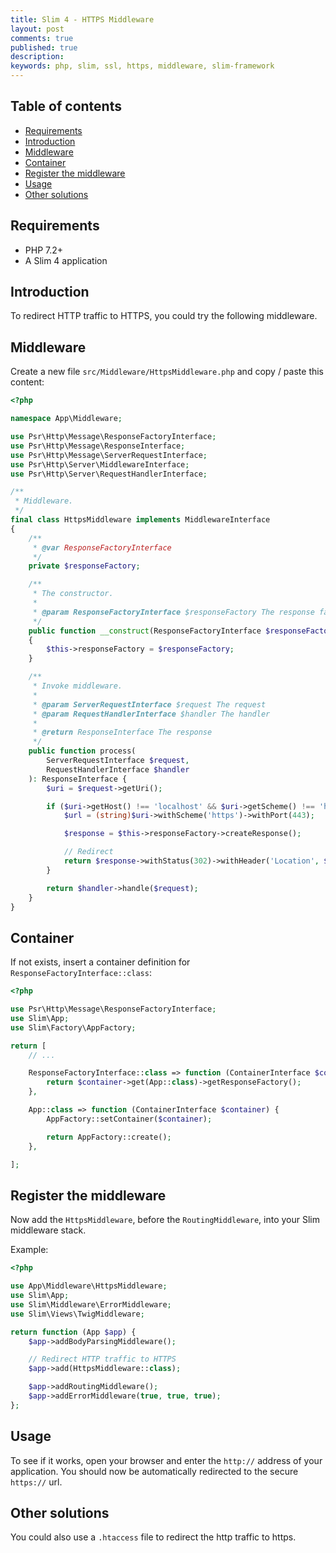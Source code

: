 ```yaml
---
title: Slim 4 - HTTPS Middleware
layout: post
comments: true
published: true
description: 
keywords: php, slim, ssl, https, middleware, slim-framework
---
```


## Table of contents

* [Requirements](#requirements)
* [Introduction](#introduction)
* [Middleware](#middleware)
* [Container](#container)
* [Register the middleware](#register-the-middleware)
* [Usage](#usage)
* [Other solutions](#other-solutions)

## Requirements

* PHP 7.2+
* A Slim 4 application

## Introduction

To redirect HTTP traffic to HTTPS, you could try the following middleware.

## Middleware

Create a new file `src/Middleware/HttpsMiddleware.php` and copy / paste this content:

```php
<?php

namespace App\Middleware;

use Psr\Http\Message\ResponseFactoryInterface;
use Psr\Http\Message\ResponseInterface;
use Psr\Http\Message\ServerRequestInterface;
use Psr\Http\Server\MiddlewareInterface;
use Psr\Http\Server\RequestHandlerInterface;

/**
 * Middleware.
 */
final class HttpsMiddleware implements MiddlewareInterface
{
    /**
     * @var ResponseFactoryInterface
     */
    private $responseFactory;

    /**
     * The constructor.
     *
     * @param ResponseFactoryInterface $responseFactory The response factory
     */
    public function __construct(ResponseFactoryInterface $responseFactory)
    {
        $this->responseFactory = $responseFactory;
    }

    /**
     * Invoke middleware.
     *
     * @param ServerRequestInterface $request The request
     * @param RequestHandlerInterface $handler The handler
     *
     * @return ResponseInterface The response
     */
    public function process(
        ServerRequestInterface $request, 
        RequestHandlerInterface $handler
    ): ResponseInterface {
        $uri = $request->getUri();

        if ($uri->getHost() !== 'localhost' && $uri->getScheme() !== 'https') {
            $url = (string)$uri->withScheme('https')->withPort(443);

            $response = $this->responseFactory->createResponse();

            // Redirect
            return $response->withStatus(302)->withHeader('Location', $url);
        }

        return $handler->handle($request);
    }
}

```

## Container

If not exists, insert a container definition for `ResponseFactoryInterface::class`:

```php
<?php

use Psr\Http\Message\ResponseFactoryInterface;
use Slim\App;
use Slim\Factory\AppFactory;

return [
    // ...

    ResponseFactoryInterface::class => function (ContainerInterface $container) {
        return $container->get(App::class)->getResponseFactory();
    },

    App::class => function (ContainerInterface $container) {
        AppFactory::setContainer($container);

        return AppFactory::create();
    },

];
```

## Register the middleware

Now add the `HttpsMiddleware`, before the `RoutingMiddleware`, into your Slim middleware stack.

Example:

```php
<?php

use App\Middleware\HttpsMiddleware;
use Slim\App;
use Slim\Middleware\ErrorMiddleware;
use Slim\Views\TwigMiddleware;

return function (App $app) {
    $app->addBodyParsingMiddleware();

    // Redirect HTTP traffic to HTTPS
    $app->add(HttpsMiddleware::class);

    $app->addRoutingMiddleware();
    $app->addErrorMiddleware(true, true, true);
};
```

## Usage

To see if it works, open your browser and enter the `http://` address of your application.
You should now be automatically redirected to the secure `https://` url.

## Other solutions

You could also use a `.htaccess` file to redirect the http traffic to https.
